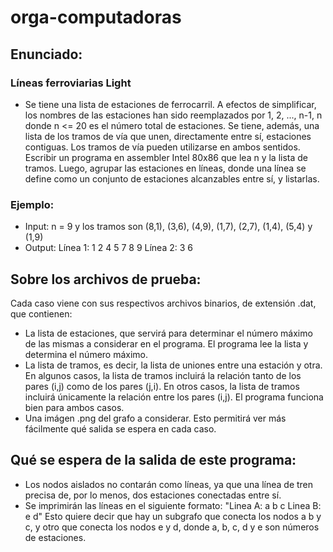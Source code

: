 # orga-computadoras

## Enunciado:
### Líneas ferroviarias Light
* Se tiene una lista de estaciones de ferrocarril. A efectos de simplificar, los nombres de las estaciones han sido reemplazados por 1, 2, ..., n-1, n donde n <= 20 es el número total de estaciones. Se tiene, además, una lista de los tramos de vía que unen, directamente entre sí, estaciones contiguas. Los tramos de vía pueden utilizarse en ambos sentidos.
Escribir un programa en assembler Intel 80x86 que lea n y la lista de tramos. Luego, agrupar las estaciones en líneas, donde una línea se define como un conjunto de estaciones alcanzables entre sí, y listarlas.

### Ejemplo:
* Input:
n = 9 y los tramos son (8,1), (3,6), (4,9), (1,7), (2,7), (1,4), (5,4) y (1,9)
* Output:
Línea 1: 1 2 4 5 7 8 9
Línea 2: 3 6


## Sobre los archivos de prueba:
Cada caso viene con sus respectivos archivos binarios, de extensión .dat, que contienen:
* La lista de estaciones, que servirá para determinar el número máximo de las mismas a considerar en el programa.
El programa lee la lista y determina el número máximo.
* La lista de tramos, es decir, la lista de uniones entre una estación y otra.
En algunos casos, la lista de tramos incluirá la relación tanto de los pares (i,j) como de los pares (j,i).
En otros casos, la lista de tramos incluirá únicamente la relación entre los pares (i,j).
El programa funciona bien para ambos casos.
* Una imágen .png del grafo a considerar. Esto permitirá ver más fácilmente qué salida se espera en cada caso.

## Qué se espera de la salida de este programa:
* Los nodos aislados no contarán como líneas, ya que una línea de tren precisa de, por lo menos, dos estaciones conectadas entre sí.
* Se imprimirán las líneas en el siguiente formato:
"Linea A: a b c Linea B: e d"
Esto quiere decir que hay un subgrafo que conecta los nodos a b y c, y otro que conecta los nodos e y d, donde a, b, c, d y e son números de estaciones.
